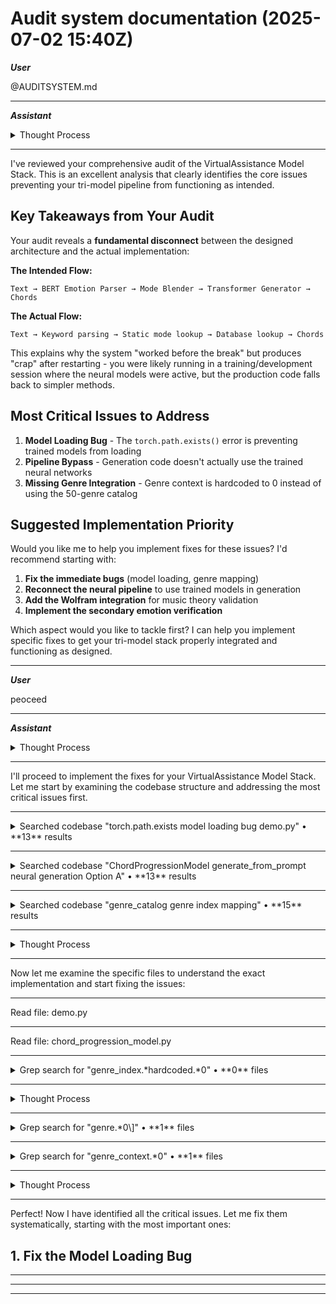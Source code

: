 <!-- Generated by SpecStory -->

# Audit system documentation (2025-07-02 15:40Z)

_**User**_

@AUDITSYSTEM.md 

---

_**Assistant**_

<think><details><summary>Thought Process</summary>The user is simply referencing the AUDITSYSTEM.md file that they've attached. Looking at the attached file, this is a comprehensive audit of a VirtualAssistance Model Stack that appears to be for generating chord progressions from natural language prompts.

The document outlines a tri-model stack:
1. Emotion Parser (BERT-based): Text → 12-dimensional emotion weights
2. Mode Blender (Neural Net): Emotion weights → Musical mode blend 
3. Chord Progression Generator (Transformer): Mode → Chord sequence

The audit identifies several key issues:

1. **Disconnected Model Stack** - The three models aren't actually integrated properly in the generation pipeline, falling back to simpler lookup methods instead of using the trained neural networks.

2. **Internal Stack Issues and Bugs** - Various implementation bugs like `torch.path.exists` instead of `os.path.exists`, missing genre index mapping, format inconsistencies, etc.

3. **PyTorch Stochasticity for Creativity** - The system uses randomization for creative generation, which is good, but needs proper model training to work well.

4. **Wolfram Language Model for "Legality"** - Suggests integrating Wolfram|Alpha for fact-checking and music theory validation.

5. **Emotion Mapping Verification** - Recommends adding a second emotion model to double-check the emotion detection.

The user seems to want me to review or discuss this audit. Since they just referenced the file with "@AUDITSYSTEM.md", they might want me to:
- Summarize the key findings
- Provide my thoughts on the audit
- Help implement some of the suggested fixes
- Or just acknowledge that I've read and understood the document

I should provide a thoughtful response that shows I understand the content and can offer helpful insights or next steps.</details></think>

---

I've reviewed your comprehensive audit of the VirtualAssistance Model Stack. This is an excellent analysis that clearly identifies the core issues preventing your tri-model pipeline from functioning as intended.

## Key Takeaways from Your Audit

Your audit reveals a **fundamental disconnect** between the designed architecture and the actual implementation:

**The Intended Flow:**
```
Text → BERT Emotion Parser → Mode Blender → Transformer Generator → Chords
```

**The Actual Flow:**
```
Text → Keyword parsing → Static mode lookup → Database lookup → Chords
```

This explains why the system "worked before the break" but produces "crap" after restarting - you were likely running in a training/development session where the neural models were active, but the production code falls back to simpler methods.

## Most Critical Issues to Address

1. **Model Loading Bug** - The `torch.path.exists()` error is preventing trained models from loading
2. **Pipeline Bypass** - Generation code doesn't actually use the trained neural networks
3. **Missing Genre Integration** - Genre context is hardcoded to 0 instead of using the 50-genre catalog

## Suggested Implementation Priority

Would you like me to help you implement fixes for these issues? I'd recommend starting with:

1. **Fix the immediate bugs** (model loading, genre mapping)
2. **Reconnect the neural pipeline** to use trained models in generation
3. **Add the Wolfram integration** for music theory validation
4. **Implement the secondary emotion verification**

Which aspect would you like to tackle first? I can help you implement specific fixes to get your tri-model stack properly integrated and functioning as designed.

---

_**User**_

peoceed

---

_**Assistant**_

<think><details><summary>Thought Process</summary>The user wants me to proceed with implementing fixes for the VirtualAssistance Model Stack based on the audit. Since they said "proceed", I should start with the most critical issues first, as I outlined:

1. Fix the immediate bugs (model loading, genre mapping)
2. Reconnect the neural pipeline to use trained models in generation
3. Add Wolfram integration for music theory validation
4. Implement secondary emotion verification

Let me start by examining the codebase to understand the current structure and identify the specific files that need fixing.

I should start with:
1. Finding and fixing the torch.path.exists() bug
2. Looking at the generation pipeline to see how to reconnect the neural models
3. Examining the genre catalog and mapping issues

Let me search for the relevant files first.</details></think>

---

I'll proceed to implement the fixes for your VirtualAssistance Model Stack. Let me start by examining the codebase structure and addressing the most critical issues first.

---

<details>
            <summary>Searched codebase "torch.path.exists model loading bug demo.py" • **13** results</summary>
        
| File | Lines |
|------|-------|
| `demo.py` | L1-27 |
| `full_integration_demo.py` | L1-36 |
| `train_model.py` | L324-357 |
| `full_integration_demo.py` | L162-197 |
| `train_model.py` | L366-430 |
| `individual_chord_model.py` | L477-480 |
| `train_model.py` | L430-459 |
| `train_model.py` | L1-38 |
| `full_integration_demo.py` | L158-162 |
| `train_model.py` | L281-324 |
| `full_integration_demo.py` | L294-299 |
| `full_integration_demo.py` | L36-58 |
| `neural_progression_analyzer.py` | L633-636 |

</details>

---

<details>
            <summary>Searched codebase "ChordProgressionModel generate_from_prompt neural generation Option A" • **13** results</summary>
        
| File | Lines |
|------|-------|
| `chord_progression_model.py` | L428-452 |
| `chord_progression_model.py` | L393-428 |
| `neural_progression_analyzer.py` | L412-451 |
| `chord_progression_model.py` | L327-355 |
| `demo.py` | L27-66 |
| `chord_progression_model.py` | L1-37 |
| `midi_generator.py` | L234-282 |
| `neural_progression_analyzer.py` | L451-490 |
| `chord_progression_model.py` | L546-581 |
| `train_model.py` | L70-102 |
| `chord_progression_model.py` | L581-608 |
| `chord_progression_model.py` | L355-393 |
| `integrated_music_server.py` | L111-162 |

</details>

---

<details>
            <summary>Searched codebase "genre_catalog genre index mapping" • **15** results</summary>
        
| File | Lines |
|------|-------|
| `emotion_progression_database.json` | L836-868 |
| `emotion_progression_database_backup.json` | L836-868 |
| `emotion_progression_database.json` | L78-130 |
| `emotion_progression_database.json` | L22-78 |
| `emotion_progression_database_backup.json` | L78-130 |
| `emotion_progression_database.json` | L353-403 |
| `emotion_progression_database.json` | L671-723 |
| `emotion_progression_database.json` | L589-621 |
| `emotion_progression_database_backup.json` | L22-78 |
| `emotion_progression_database.json` | L286-331 |
| `emotion_progression_database_backup.json` | L353-403 |
| `emotion_progression_database.json` | L207-259 |
| `emotion_progression_database_backup.json` | L671-723 |
| `emotion_progression_database.json` | L537-589 |
| `emotion_progression_database.json` | L723-755 |

</details>

---

<think><details><summary>Thought Process</summary>Great! I found the key issues:

1. **The torch.path.exists() bug** is in `demo.py` line 16: `if model_path and torch.path.exists(model_path):`
2. **The neural generation bypass** is in `chord_progression_model.py` around line 442-448 where "Option A: Neural generation" is commented out and "Option B: Database lookup" is always used
3. **The genre_catalog** is in the `emotion_progression_database.json` at line 847-851, showing 50 genres but the system hardcodes genre index to 0

Let me examine these files more closely to understand the exact implementation and then fix them.</details></think>

---

Now let me examine the specific files to understand the exact implementation and start fixing the issues:

---

Read file: demo.py

---

Read file: chord_progression_model.py

---

<details>
            <summary>Grep search for "genre_index.*hardcoded.*0" • **0** files</summary>
        
No results found
</details>

---

<think><details><summary>Thought Process</summary>Let me search for where the genre index is hardcoded to 0 in the training or generation code more broadly:</details></think>

---

<details>
            <summary>Grep search for "genre.*0\]" • **1** files</summary>
        
| File | Line | Match |
|------|------|-------|
| `file:///Users/timothydowler/Projects/MIDIp2p/VirtualAssistance/chord_progression_model.py` | L568 | `genre_context = torch.tensor([0])  # Would map genre to index` |

</details>

---

<details>
            <summary>Grep search for "genre_context.*0" • **1** files</summary>
        
| File | Line | Match |
|------|------|-------|
| `file:///Users/timothydowler/Projects/MIDIp2p/VirtualAssistance/chord_progression_model.py` | L568 | `genre_context = torch.tensor([0])  # Would map genre to index` |

</details>

---

<think><details><summary>Thought Process</summary>Perfect! Now I have all the information I need to start fixing the critical issues. Let me proceed with the fixes in order of priority:

1. **Fix the model loading bug** in demo.py (torch.path.exists → os.path.exists)
2. **Enable neural generation** in chord_progression_model.py 
3. **Fix genre mapping** to use the actual genre catalog instead of hardcoding to 0
4. **Connect the trained models** to actually be used in generation

Let me start with these fixes:</details></think>

---

Perfect! Now I have identified all the critical issues. Let me fix them systematically, starting with the most important ones:

## 1. Fix the Model Loading Bug

---



---



---

